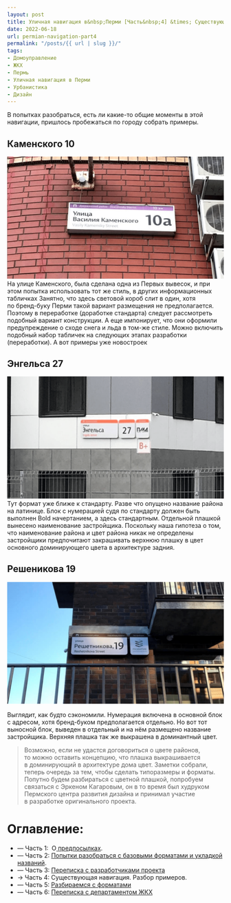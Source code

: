 ```yaml
---
layout: post
title: Уличная навигация в&nbsp;Перми [Часть&nbsp;4] &times; Существующая навигация
date: 2022-06-18
url: permian-navigation-part4
permalink: "/posts/{{ url | slug }}/"
tags:
- Домоуправление   
- ЖКХ   
- Пермь   
- Уличная навигация в Перми   
- Урбанистика
- Дизайн
---
```

В попытках разобраться, есть ли какие-то общие моменты в этой навигации, пришлось пробежаться по городу собрать примеры.

## Каменского 10
<img class="my-4" src="/assets/img/posts/prmnav/kamenskogo-nav-standart.png" alt="Пример таблички размещенной на каменского" />
На улице Каменского, была сделана одна из Первых вывесок, и при этом попытка использовать тот же стиль, в других информационных табличках
Занятно, что здесь световой короб слит в один, хотя по бренд-буку Перми такой вариант размещения не предполагается.
Поэтому в переработке (доработке стандарта) следует рассмотреть подобный вариант конструкции. А еще импонирует, что они оформили предупреждение о сходе снега и льда в том-же стиле. Можно включить подобный набор табличек на следующих этапах разработки (переработки).
А вот примеры уже новостроек

## Энгельса 27
<img class="my-4" src="/assets/img/posts/prmnav/engelsa-nav-new.png" alt="Пример таблички размещенной на улице Энгельса" />
Тут формат уже ближе к стандарту. Разве что опущено название района на латинице. Блок с нумерацией судя по стандарту должен быть выполнен Bold начертанием, а здесь стандартным. Отдельной плашкой вынесено наименование застройщика. Поскольку наша гипотеза о том, что наименование района и цвет района никак не определены застройщики предпочитают закрашивать верхнюю плашку в цвет основного доминирующего цвета в архитектуре задния.

## Решеникова 19
<img class="my-4" src="/assets/img/posts/prmnav/reshetnikova-nav-perm.png" alt="Пример таблички размещенной на улице Решетникова" />

Выглядит, как будто сэкономили. Нумерация включена в основной блок с адресом, хотя бренд-буком предполагается отдельно. Но вот тот выносной блок, выведен в отдельный и на нём размещено название застройщика. Верхняя плашка так же выкрашена в доминантный цвет.

> Возможно, если не удастся договориться о цвете районов, то можно оставить концепцию, что плашка выкрашивается в доминирующий в архитектуре дома цвет.
Заметки собрали, теперь очередь за тем, чтобы сделать типоразмеры и форматы. Попутно будем разбираться с цветной плашкой, попробуем связаться с Эркеном Кагаровым, он в то время был худруком Пермского центра развития дизайна и принимал участие в разработке оригинального проекта.

# Оглавление:
- — Часть 1: 
О[ предпосылках](https://furye.ru/posts/permian-street-navigation-part1/).
- — Часть 2: [Попытки разобраться с базовыми форматами и укладкой названий](https://furye.ru/posts/permian-navigation-part2/).
- — Часть 3: [Переписка с разработчиками проекта](https://furye.ru/posts/permian-navigation-part3/)
- → Часть 4: Существующая навигация. Разбор примеров.
- — Часть 5: [Разбираемся с форматами](https://furye.ru/posts/permian-navigation-part5/)
- — Часть 6: [Переписка с департаментом ЖКХ](https://furye.ru/posts/permian-navigation-part6/)